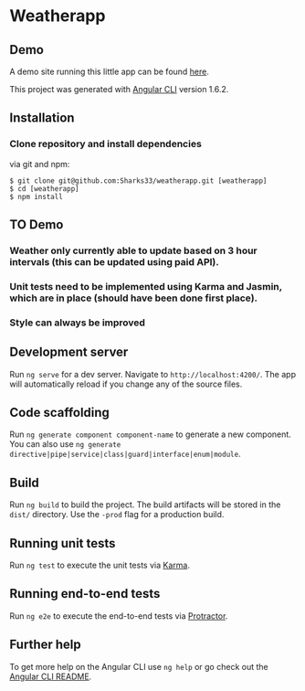 # Weatherapp

## Demo

A demo site running this little app can be found [here](https://sharks33.github.io/weatherapp/).

This project was generated with [Angular CLI](https://github.com/angular/angular-cli) version 1.6.2.

## Installation

### Clone repository and install dependencies

via git and npm:

```
$ git clone git@github.com:Sharks33/weatherapp.git [weatherapp]
$ cd [weatherapp]
$ npm install
```

## TO Demo

### Weather only currently able to update based on 3 hour intervals (this can be updated using paid API).

### Unit tests need to be implemented using Karma and Jasmin, which are in place (should have been done first place).

### Style can always be improved

## Development server

Run `ng serve` for a dev server. Navigate to `http://localhost:4200/`. The app will automatically reload if you change any of the source files.

## Code scaffolding

Run `ng generate component component-name` to generate a new component. You can also use `ng generate directive|pipe|service|class|guard|interface|enum|module`.

## Build

Run `ng build` to build the project. The build artifacts will be stored in the `dist/` directory. Use the `-prod` flag for a production build.

## Running unit tests

Run `ng test` to execute the unit tests via [Karma](https://karma-runner.github.io).

## Running end-to-end tests

Run `ng e2e` to execute the end-to-end tests via [Protractor](http://www.protractortest.org/).

## Further help

To get more help on the Angular CLI use `ng help` or go check out the [Angular CLI README](https://github.com/angular/angular-cli/blob/master/README.md).
